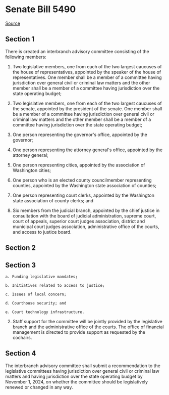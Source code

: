# Senate Bill 5490

[Source](http://lawfilesext.leg.wa.gov/biennium/2021-22/Pdf/Bills/Senate%20Bills/5490.pdf)
## Section 1
There is created an interbranch advisory committee consisting of the following members:

1. Two legislative members, one from each of the two largest caucuses of the house of representatives, appointed by the speaker of the house of representatives. One member shall be a member of a committee having jurisdiction over general civil or criminal law matters and the other member shall be a member of a committee having jurisdiction over the state operating budget;

2. Two legislative members, one from each of the two largest caucuses of the senate, appointed by the president of the senate. One member shall be a member of a committee having jurisdiction over general civil or criminal law matters and the other member shall be a member of a committee having jurisdiction over the state operating budget;

3. One person representing the governor's office, appointed by the governor;

4. One person representing the attorney general's office, appointed by the attorney general;

5. One person representing cities, appointed by the association of Washington cities;

6. One person who is an elected county councilmember representing counties, appointed by the Washington state association of counties;

7. One person representing court clerks, appointed by the Washington state association of county clerks; and

8. Six members from the judicial branch, appointed by the chief justice in consultation with the board of judicial administration, supreme court, court of appeals, superior court judges association, district and municipal court judges association, administrative office of the courts, and access to justice board.


## Section 2

## Section 3
    a. Funding legislative mandates;

    b. Initiatives related to access to justice;

    c. Issues of local concern;

    d. Courthouse security; and

    e. Court technology infrastructure.

2. Staff support for the committee will be jointly provided by the legislative branch and the administrative office of the courts. The office of financial management is directed to provide support as requested by the cochairs.


## Section 4
The interbranch advisory committee shall submit a recommendation to the legislative committees having jurisdiction over general civil or criminal law matters and having jurisdiction over the state operating budget by November 1, 2024, on whether the committee should be legislatively renewed or changed in any way.

